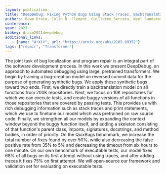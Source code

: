 ```yaml
---
layout: publication
title: "DeepDebug: Fixing Python Bugs Using Stack Traces, Backtranslation, and Code Skeletons"
authors: Dawn Drain, Colin B. Clement, Guillermo Serrato, Neel Sundaresan
conference: 
year: 2021
bibkey: drain2021deepdebug
additional_links:
   - {name: "ArXiV", url: "https://arxiv.org/abs/2105.09352"}
tags: ["repair", "Transformer"]
---
```

The joint task of bug localization and program repair is an integral part of the software development process. In this work we present DeepDebug, an approach to automated debugging using large, pretrained transformers. We begin by training a bug-creation model on reversed commit data for the purpose of generating synthetic bugs. We apply these synthetic bugs toward two ends. First, we directly train a backtranslation model on all functions from 200K repositories. Next, we focus on 10K repositories for which we can execute tests, and create buggy versions of all functions in those repositories that are covered by passing tests. This provides us with rich debugging information such as stack traces and print statements, which we use to finetune our model which was pretrained on raw source code. Finally, we strengthen all our models by expanding the context window beyond the buggy function itself, and adding a skeleton consisting of that function's parent class, imports, signatures, docstrings, and method bodies, in order of priority. On the QuixBugs benchmark, we increase the total number of fixes found by over 50%, while also decreasing the false positive rate from 35% to 5% and decreasing the timeout from six hours to one minute. On our own benchmark of executable tests, our model fixes 68% of all bugs on its first attempt without using traces, and after adding traces it fixes 75% on first attempt. We will open-source our framework and validation set for evaluating on executable tests. 
